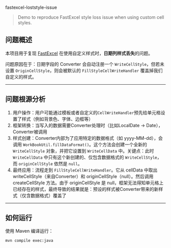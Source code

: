  fastexcel-loststyle-issue

> Demo to reproduce FastExcel style loss issue when using custom cell styles.

## 问题概述

本项目用于复现 [FastExcel](https://github.com/alibaba/easyexcel) 在使用自定义样式时，**日期列样式丢失**的问题。

问题原因在于：日期字段的 Converter 会自动注册一个 `WriteCellStyle`，但若未设置 `OriginCellStyle`，则会被默认的 `FillStyleCellWriteHandler` 覆盖掉我们自定义的样式。

---

## 问题根源分析
1. 用户操作：用户可能通过模板或者自定义的`CellWriteHandler`预先给单元格设置了样式（例如背景色、字体、边框等）
2. 框架转换：当写入的数据需要Converter处理时（比如LocalDate -> Date），Converter被调用
3. 样式创建：Converter内部为了应用特定的数据格式（如 yyyy-MM-dd），会调用 `WorkBookUtil.fillDataFormat()`。这个方法会创建一个全新的 `WriteCellStyle` 对象，并把它设置到 `WriteCellData` 中。关键点：此时 `WriteCellData` 中只有这个新创建的、仅包含数据格式的 `WriteCellStyle`，而 `originCellStyle` 依然是 `null`。
4. 最终应用：流程走到 `FillStyleCellWriteHandler`。它从 cellData 中取出 writeCellStyle（来自Converter）和 originCellStyle（null）。然后调用 createCellStyle 方法。由于 originCellStyle 是 null，框架无法得知单元格上已经存在的样式，最终导致的结果就是：预设的样式被Converter带来的新样式（仅含数据格式）覆盖了

---

## 如何运行

使用 Maven 编译运行：

```bash
mvn compile exec:java
```

